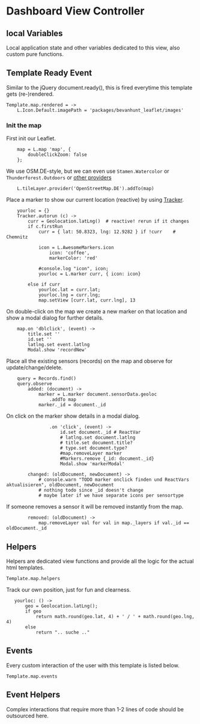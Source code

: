 # Dashboard View Controller

## local Variables
Local application state and other variables dedicated to this view, also custom pure functions.

## Template Ready Event
Similar to the jQuery document.ready(), this is fired everytime this template gets (re-)rendered.

    Template.map.rendered = ->
        L.Icon.Default.imagePath = 'packages/bevanhunt_leaflet/images'

### Init the map

First init our Leaflet.

        map = L.map 'map', {
            doubleClickZoom: false
        };

We use OSM.DE-style, but we can even use `Stamen.Watercolor` or `Thunderforest.Outdoors` or [other providers](http://leaflet-extras.github.io/leaflet-providers/preview/)

        L.tileLayer.provider('OpenStreetMap.DE').addTo(map)

Place a marker to show our current location (reactive) by using [Tracker](https://www.meteor.com/tracker).

        yourloc = {}
        Tracker.autorun (c) ->
            curr = Geolocation.latLng()  # reactive! rerun if it changes
            if c.firstRun
                curr = { lat: 50.8323, lng: 12.9282 } if !curr    # Chemnitz

                icon = L.AwesomeMarkers.icon
                    icon: 'coffee',
                    markerColor: 'red'

                #console.log "icon", icon;
                yourloc = L.marker curr, { icon: icon}

            else if curr
                yourloc.lat = curr.lat;
                yourloc.lng = curr.lng;
                map.setView [curr.lat, curr.lng], 13

On double-click on the map we create a new marker on that location and show a modal dialog for further details.

        map.on 'dblclick', (event) ->
            title.set ''
            id.set ''
            latlng.set event.latlng
            Modal.show 'recordNew' 

Place all the existing sensors (records) on the map and observe for update/change/delete.

        query = Records.find()
        query.observe
            added: (document) ->
                marker = L.marker document.sensorData.geoloc
                    .addTo map
                marker._id = document._id

On click on the marker show details in a modal dialog.

                    .on 'click', (event) ->
                        id.set document._id # ReactVar
                        # latlng.set document.latlng
                        # title.set document.title?
                        # type.set document.type?
                        #map.removeLayer marker
                        #Markers.remove {_id: document._id}
                        Modal.show 'markerModal'

            changed: (oldDocument, newDocument) ->
                # console.warn "TODO marker onclick finden und ReactVars aktualisieren", oldDocument, newDocument
                # nothing todo since _id doesn't change
                # maybe later if we have separate icons per sensortype

If someone removes a sensor it will be removed instantly from the map.

            removed: (oldDocument) ->
                map.removeLayer val for val in map._layers if val._id == oldDocument._id


## Helpers
Helpers are dedicated view functions and provide all the logic for the actual html templates.

    Template.map.helpers

Track our own position, just for fun and clearness.

       yourloc: () ->
           geo = Geolocation.latLng();
           if geo
               return math.round(geo.lat, 4) + ' / ' + math.round(geo.lng, 4)
           else
               return ".. suche .."


## Events
Every custom interaction of the user with this template is listed below.

    Template.map.events


## Event Helpers
Complex interactions that require more than 1-2 lines of code should be outsourced here.
